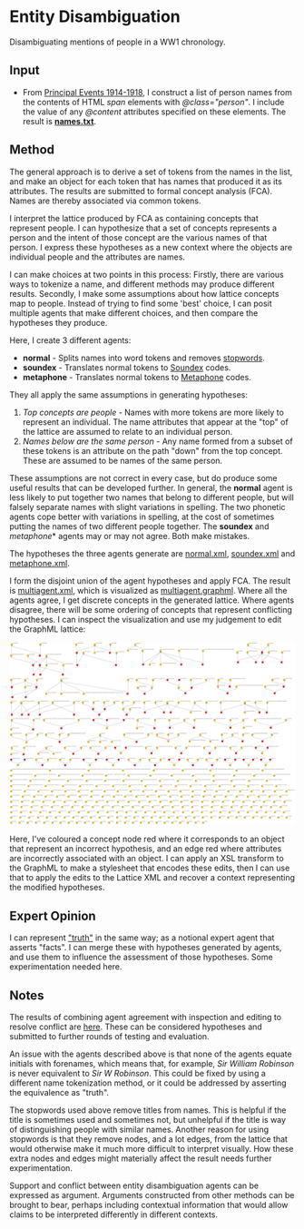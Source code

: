 # Entity Disambiguation

Disambiguating mentions of people in a WW1 chronology.

## Input

* From [Principal Events 1914-1918](https://tigersmuseum.github.io/history/events/ww1/events-1914-15.xhtml), I construct a list of person names from the contents of HTML *span* elements with *@class="person"*. I include the value of any *@content* attributes specified on these elements. The result is **[names.txt](work/names.txt)**.

## Method

The general approach is to derive a set of tokens from the names in the list, and make an object for each token that has names that produced it as its attributes.
The results are submitted to formal concept analysis (FCA). Names are thereby associated via common tokens.

I interpret the lattice produced by FCA as containing concepts that represent people. I can hypothesize that a set of concepts represents a person and the
intent of those concept are the various names of that person. I express these hypotheses as a new context where the objects are individual people and the attributes are names.
 
I can make choices at two points in this process: Firstly, there are various ways to tokenize a name, and different methods may produce different results.
Secondly, I make some assumptions about how lattice concepts map to people. Instead of trying to find some 'best' choice, I can posit multiple agents that make different choices, and then compare the hypotheses they produce.

Here, I create 3 different agents:

* **normal** - Splits names into word tokens and removes [stopwords](work/stop.txt).
* **soundex** - Translates normal tokens to [Soundex](https://en.wikipedia.org/wiki/Soundex) codes.
* **metaphone** - Translates normal tokens to [Metaphone](https://en.wikipedia.org/wiki/Metaphone) codes.

They all apply the same assumptions in generating hypotheses:

1. *Top concepts are people* - Names with more tokens are more likely to represent an individual. The name attributes that appear at the "top" of the lattice are
assumed to relate to an individual person.
2. *Names below are the same person* - Any name formed from a subset of these tokens is an attribute on the path "down" from the top concept.
These are assumed to be names of the same person.

These assumptions are not correct in every case, but do produce some useful results that can be developed further. In general, the **normal** agent is less likely to put together two names that belong to different people, but will falsely separate names with slight variations in spelling. The two phonetic agents cope better with variations in spelling, at the cost of sometimes putting the names of two different people together. The **soundex** and *metaphone** agents may or may not agree. Both make mistakes. 

The hypotheses the three agents generate are [normal.xml](results/hypothesis/normal.xml), [soundex.xml](results/hypothesis/soundex.xml) and [metaphone.xml](results/hypothesis/metaphone.xml).

I form the disjoint union of the agent hypotheses and apply FCA. The result is [multiagent.xml](results/hypothesis/multiagent.xml), which is visualized as [multiagent.graphml](results/multiagent.graphml). Where all the agents agree, I get discrete concepts in the generated lattice.
Where agents disagree, there will be some ordering of concepts that represent conflicting hypotheses. I can inspect the visualization and use my judgement to edit the GraphML lattice:

![Merged hypotheses](results/multiagent.svg)

Here, I've coloured a concept node red where it corresponds to an object that represent an incorrect hypothesis, and an edge red where attributes are incorrectly associated with an object. I can apply an XSL transform to the GraphML to make a stylesheet that encodes these edits, then I can use that to apply the edits to the Lattice XML and recover a context representing the modified hypotheses. 

## Expert Opinion

I can represent ["truth"](truth/claims.xml) in the same way; as a notional expert agent that asserts "facts".
I can merge these with hypotheses generated by agents, and use them to influence the assessment of those hypotheses. Some experimentation needed here.

## Notes

The results of combining agent agreement with inspection and editing to resolve conflict are [here](truth/names.xml). These can be considered hypotheses and submitted to further rounds of testing and evaluation.

An issue with the agents described above is that none of the agents equate initials with forenames, which means that, for example, *Sir William Robinson* is never equivalent to *Sir W Robinson*.
This could be fixed by using a different name tokenization method, or it could be addressed by asserting the equivalence as "truth".

The stopwords used above remove titles from names. This is helpful if the title is sometimes used and sometimes not, but unhelpful if the title is way of distinguishing people with similar names. Another reason for using stopwords is that they remove nodes, and a lot edges, from the lattice that would otherwise make it much more difficult to interpret visually. How these extra nodes and edges might materially affect the result needs further experimentation.

Support and conflict between entity disambiguation agents can be expressed as argument. Arguments constructed from other methods can be brought to bear, perhaps including contextual information that would allow claims to be interpreted differently in different contexts.

